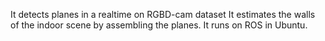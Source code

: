 It detects planes in a realtime on RGBD-cam dataset
It estimates the walls of the indoor scene by assembling the planes.
It runs on ROS in Ubuntu.
